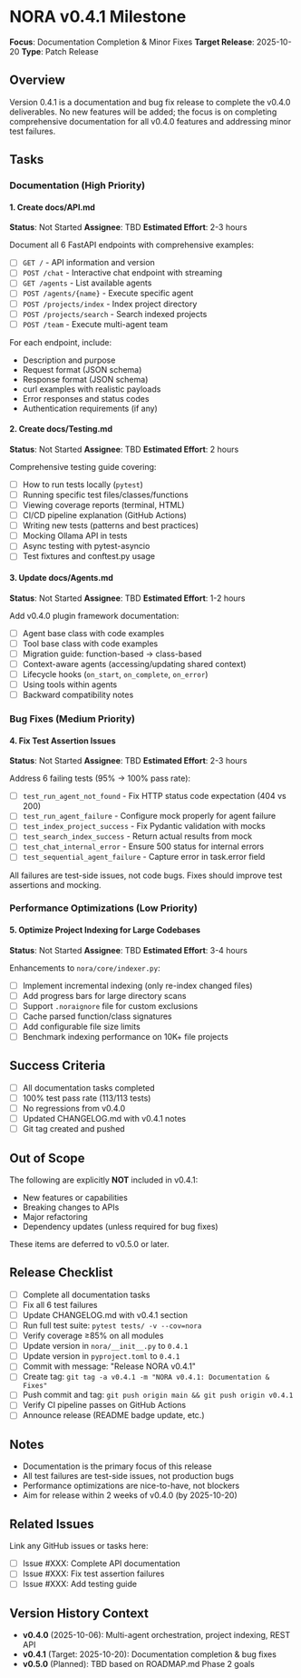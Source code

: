 # NORA v0.4.1 Milestone

**Focus**: Documentation Completion & Minor Fixes
**Target Release**: 2025-10-20
**Type**: Patch Release

## Overview

Version 0.4.1 is a documentation and bug fix release to complete the v0.4.0 deliverables. No new features will be added; the focus is on completing comprehensive documentation for all v0.4.0 features and addressing minor test failures.

## Tasks

### Documentation (High Priority)

#### 1. Create docs/API.md
**Status**: Not Started
**Assignee**: TBD
**Estimated Effort**: 2-3 hours

Document all 6 FastAPI endpoints with comprehensive examples:

- [ ] `GET /` - API information and version
- [ ] `POST /chat` - Interactive chat endpoint with streaming
- [ ] `GET /agents` - List available agents
- [ ] `POST /agents/{name}` - Execute specific agent
- [ ] `POST /projects/index` - Index project directory
- [ ] `POST /projects/search` - Search indexed projects
- [ ] `POST /team` - Execute multi-agent team

For each endpoint, include:
- Description and purpose
- Request format (JSON schema)
- Response format (JSON schema)
- curl examples with realistic payloads
- Error responses and status codes
- Authentication requirements (if any)

#### 2. Create docs/Testing.md
**Status**: Not Started
**Assignee**: TBD
**Estimated Effort**: 2 hours

Comprehensive testing guide covering:

- [ ] How to run tests locally (`pytest`)
- [ ] Running specific test files/classes/functions
- [ ] Viewing coverage reports (terminal, HTML)
- [ ] CI/CD pipeline explanation (GitHub Actions)
- [ ] Writing new tests (patterns and best practices)
- [ ] Mocking Ollama API in tests
- [ ] Async testing with pytest-asyncio
- [ ] Test fixtures and conftest.py usage

#### 3. Update docs/Agents.md
**Status**: Not Started
**Assignee**: TBD
**Estimated Effort**: 1-2 hours

Add v0.4.0 plugin framework documentation:

- [ ] Agent base class with code examples
- [ ] Tool base class with code examples
- [ ] Migration guide: function-based → class-based
- [ ] Context-aware agents (accessing/updating shared context)
- [ ] Lifecycle hooks (`on_start`, `on_complete`, `on_error`)
- [ ] Using tools within agents
- [ ] Backward compatibility notes

### Bug Fixes (Medium Priority)

#### 4. Fix Test Assertion Issues
**Status**: Not Started
**Assignee**: TBD
**Estimated Effort**: 2-3 hours

Address 6 failing tests (95% → 100% pass rate):

- [ ] `test_run_agent_not_found` - Fix HTTP status code expectation (404 vs 200)
- [ ] `test_run_agent_failure` - Configure mock properly for agent failure
- [ ] `test_index_project_success` - Fix Pydantic validation with mocks
- [ ] `test_search_index_success` - Return actual results from mock
- [ ] `test_chat_internal_error` - Ensure 500 status for internal errors
- [ ] `test_sequential_agent_failure` - Capture error in task.error field

All failures are test-side issues, not code bugs. Fixes should improve test assertions and mocking.

### Performance Optimizations (Low Priority)

#### 5. Optimize Project Indexing for Large Codebases
**Status**: Not Started
**Assignee**: TBD
**Estimated Effort**: 3-4 hours

Enhancements to `nora/core/indexer.py`:

- [ ] Implement incremental indexing (only re-index changed files)
- [ ] Add progress bars for large directory scans
- [ ] Support `.noraignore` file for custom exclusions
- [ ] Cache parsed function/class signatures
- [ ] Add configurable file size limits
- [ ] Benchmark indexing performance on 10K+ file projects

## Success Criteria

- [ ] All documentation tasks completed
- [ ] 100% test pass rate (113/113 tests)
- [ ] No regressions from v0.4.0
- [ ] Updated CHANGELOG.md with v0.4.1 notes
- [ ] Git tag created and pushed

## Out of Scope

The following are explicitly **NOT** included in v0.4.1:

- New features or capabilities
- Breaking changes to APIs
- Major refactoring
- Dependency updates (unless required for bug fixes)

These items are deferred to v0.5.0 or later.

## Release Checklist

- [ ] Complete all documentation tasks
- [ ] Fix all 6 test failures
- [ ] Update CHANGELOG.md with v0.4.1 section
- [ ] Run full test suite: `pytest tests/ -v --cov=nora`
- [ ] Verify coverage ≥85% on all modules
- [ ] Update version in `nora/__init__.py` to `0.4.1`
- [ ] Update version in `pyproject.toml` to `0.4.1`
- [ ] Commit with message: "Release NORA v0.4.1"
- [ ] Create tag: `git tag -a v0.4.1 -m "NORA v0.4.1: Documentation & Fixes"`
- [ ] Push commit and tag: `git push origin main && git push origin v0.4.1`
- [ ] Verify CI pipeline passes on GitHub Actions
- [ ] Announce release (README badge update, etc.)

## Notes

- Documentation is the primary focus of this release
- All test failures are test-side issues, not production bugs
- Performance optimizations are nice-to-have, not blockers
- Aim for release within 2 weeks of v0.4.0 (by 2025-10-20)

## Related Issues

Link any GitHub issues or tasks here:

- [ ] Issue #XXX: Complete API documentation
- [ ] Issue #XXX: Fix test assertion failures
- [ ] Issue #XXX: Add testing guide

## Version History Context

- **v0.4.0** (2025-10-06): Multi-agent orchestration, project indexing, REST API
- **v0.4.1** (Target: 2025-10-20): Documentation completion & bug fixes
- **v0.5.0** (Planned): TBD based on ROADMAP.md Phase 2 goals
